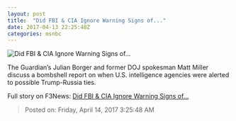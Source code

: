 ```yaml
---
layout: post
title:  "Did FBI & CIA Ignore Warning Signs of..."
date: 2017-04-13 22:25:48Z
categories: msnbc
---
```


![Did FBI & CIA Ignore Warning Signs of...](http://media1.s-nbcnews.com/j/MSNBC/Components/Video/201704/2017-04-13T22-28-38-3Z--1280x720.video_1067x600.jpg)

The Guardian’s Julian Borger and former DOJ spokesman Matt Miller discuss a bombshell report on when U.S. intelligence agencies were alerted to possible Trump-Russia ties.


Full story on F3News: [Did FBI & CIA Ignore Warning Signs of...](http://www.f3nws.com/n/hEPn3C)

> Posted on: Friday, April 14, 2017 3:25:48 AM
